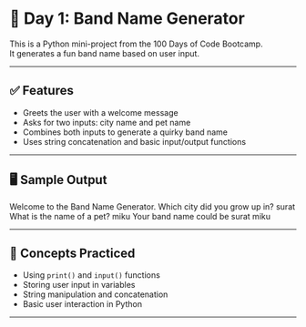 # 🎸 Day 1: Band Name Generator

This is a Python mini-project from the 100 Days of Code Bootcamp.  
It generates a fun band name based on user input.

---

## ✅ Features
- Greets the user with a welcome message  
- Asks for two inputs: city name and pet name  
- Combines both inputs to generate a quirky band name  
- Uses string concatenation and basic input/output functions  

---

## 🖥️ Sample Output
Welcome to the Band Name Generator. 
Which city did you grow up in? surat
What is the name of a pet? miku
Your band name could be surat miku


---

## 🧠 Concepts Practiced
- Using `print()` and `input()` functions  
- Storing user input in variables  
- String manipulation and concatenation  
- Basic user interaction in Python  

---


